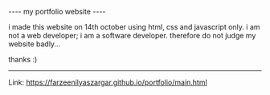 ---- my portfolio website ----

i made this website on 14th october using html, css and javascript only.
i am not a web developer; i am a software developer.
therefore do not judge my website badly...

thanks :)
_______________________________________________________________________

Link: https://farzeenilyaszargar.github.io/portfolio/main.html

